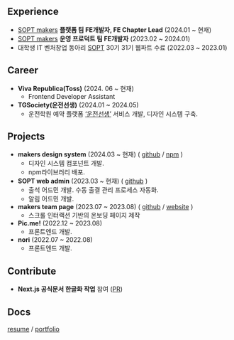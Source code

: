  ## Experience
- <a href='https://github.com/sopt-makers'>SOPT makers</a> **플랫폼 팀 FE개발자, FE Chapter Lead** (2024.01 ~ 현재)
- <a href='https://github.com/sopt-makers'>SOPT makers</a> **운영 프로덕트 팀 FE개발자** (2023.02 ~ 2024.01)
- 대학생 IT 벤처창업 동아리 <a href='https://www.sopt.org/'>SOPT</a> 30기 31기 웹파트 수료 (2022.03 ~ 2023.01)
## Career
- **Viva Republica(Toss)** (2024. 06 ~ 현재)
   - Frontend Developer Assistant 
- **TGSociety(운전선생)** (2024.01 ~ 2024.05)
   - 운전학원 예약 플랫폼 <a href='https://drivingteacher.co.kr'>‘운전선생’</a> 서비스 개발, 디자인 시스템 구축.
## Projects
- **makers design system** (2024.03 ~ 현재) ( <a href='https://github.com/sopt-makers/makers-frontend'>github</a> / <a href='https://www.npmjs.com/search?q=%40sopt-makers'>npm</a> )
   - 디자인 시스템 컴포넌트 개발.
   - npm라이브러리 배포.
- **SOPT web admin** (2023.03 ~ 현재) ( <a href='https://github.com/sopt-makers/sopt-operation-frontend'>github</a> )
   -  출석 어드민 개발. 수동 출결 관리 프로세스 자동화.
   - 알림 어드민 개발.
- **makers team page** (2023.07 ~ 2023.08) ( <a href='https://github.com/sopt-makers/makers-page'>github</a> / <a href='https://makers.sopt.org/'>website</a> )
   - 스크롤 인터랙션 기반의 온보딩 페이지 제작
- **Pic.me!** (2022.12 ~ 2023.08)
   - 프론트엔드 개발.
- **nori** (2022.07 ~ 2022.08)
   - 프론트엔드 개발.
## Contribute
- **Next.js 공식문서 한글화 작업** 참여 (<a href='https://github.com/Nextjs-kr/Nextjs.kr/pull/156'>PR</a>)
## Docs
<a href="https://hyeongkyeom-kim.notion.site/14bf2f1361364b1c873768896b757148">resume</a> / <a href="https://hyeongkyeom-kim.notion.site/57aa21bcdda84933908dd667839ed049?pvs=74">portfolio</a>
